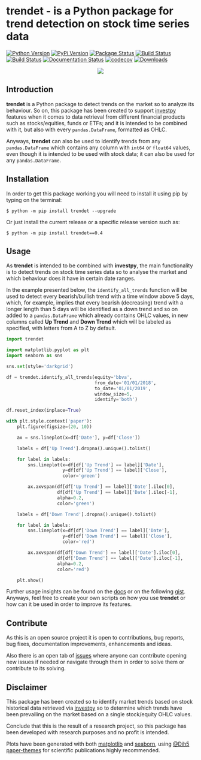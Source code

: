 # trendet - is a Python package for trend detection on stock time series data

[![Python Version](https://img.shields.io/pypi/pyversions/trendet.svg)](https://pypi.org/project/trendet/)
[![PyPi Version](https://img.shields.io/pypi/v/trendet.svg)](https://pypi.org/project/trendet/)
[![Package Status](https://img.shields.io/pypi/status/trendet.svg)](https://pypi.org/project/trendet/)
[![Build Status](https://dev.azure.com/alvarob96/alvarob96/_apis/build/status/alvarob96.trendet?branchName=master)](https://dev.azure.com/alvarob96/alvarob96/_build?definitionId=1&_a=summary)
[![Build Status](https://img.shields.io/travis/alvarob96/trendet/master.svg?label=Travis%20CI&logo=travis&logoColor=white)](https://travis-ci.org/alvarob96/trendet)
[![Documentation Status](https://readthedocs.org/projects/trendet/badge/?version=latest)](https://trendet.readthedocs.io/)
[![codecov](https://codecov.io/gh/alvarob96/trendet/branch/master/graph/badge.svg)](https://codecov.io/gh/alvarob96/trendet)
[![Downloads](https://img.shields.io/pypi/dm/trendet.svg?style=flat)](https://pypistats.org/packages/trendet)

<p align="center">
  <img src="https://raw.githubusercontent.com/alvarob96/trendet/master/docs/trendet.jpg"/>
</p>

## Introduction

**trendet** is a Python package to detect trends on the market so to analyze its behaviour. So on, this package
has been created to support [investpy](https://github.com/alvarob96/investpy) features when it comes to data retrieval
from different financial products such as stocks/equities, funds or ETFs; and it is intended to be combined with it, 
but also with every `pandas.DataFrame`, formatted as OHLC.

Anyways, **trendet** can also be used to identify trends from any `pandas.DataFrame` which contains any column with
`int64` or `float64` values, even though it is intended to be used with stock data; it can also be used for any
`pandas.DataFrame`.

## Installation

In order to get this package working you will need to install it using pip by typing on the terminal:

``$ python -m pip install trendet --upgrade``

Or just install the current release or a specific release version such as:

``$ python -m pip install trendet==0.4``

## Usage

As **trendet** is intended to be combined with **investpy**, the main functionality is to
detect trends on stock time series data so to analyse the market and which behaviour does it have
in certain date ranges.

In the example presented below, the ``identify_all_trends`` function will be used to detect every bearish/bullish trend
with a time window above 5 days, which, for example, implies that every bearish (decreasing) trend with a longer
length than 5 days will be identified as a down trend and so on added to a ``pandas.DataFrame`` which already contains
OHLC values, in new columns called **Up Trend** and **Down Trend** which will be labeled as specified, with letters 
from A to Z by default.

````python
import trendet

import matplotlib.pyplot as plt
import seaborn as sns

sns.set(style='darkgrid')

df = trendet.identify_all_trends(equity='bbva',
                                 from_date='01/01/2018',
                                 to_date='01/01/2019',
                                 window_size=5,
                                 identify='both')

df.reset_index(inplace=True)

with plt.style.context('paper'):
    plt.figure(figsize=(20, 10))

    ax = sns.lineplot(x=df['Date'], y=df['Close'])

    labels = df['Up Trend'].dropna().unique().tolist()

    for label in labels:
        sns.lineplot(x=df[df['Up Trend'] == label]['Date'],
                     y=df[df['Up Trend'] == label]['Close'],
                     color='green')

        ax.axvspan(df[df['Up Trend'] == label]['Date'].iloc[0],
                   df[df['Up Trend'] == label]['Date'].iloc[-1],
                   alpha=0.2,
                   color='green')

    labels = df['Down Trend'].dropna().unique().tolist()

    for label in labels:
        sns.lineplot(x=df[df['Down Trend'] == label]['Date'],
                     y=df[df['Down Trend'] == label]['Close'],
                     color='red')

        ax.axvspan(df[df['Down Trend'] == label]['Date'].iloc[0],
                   df[df['Down Trend'] == label]['Date'].iloc[-1],
                   alpha=0.2,
                   color='red')

    plt.show()
````

Further usage insights can be found on the [docs](https://trendet.readthedocs.io/) or on the following 
[gist](https://gist.github.com/alvarob96/98f94dcfec59f78a16ad2edbf464ce75#file-identify_all_trends-py). Anyways, 
feel free to create your own scripts on how you use **trendet** or how can it be used in order to improve its features.

## Contribute

As this is an open source project it is open to contributions, bug reports, bug fixes, documentation improvements, 
enhancements and ideas.

Also there is an open tab of [issues](https://github.com/alvarob96/trendet/issues) where anyone can contribute opening 
new issues if needed or navigate through them in order to solve them or contribute to its solving.

## Disclaimer

This package has been created so to identify market trends based on stock historical data retrieved via 
[investpy](https://github.com/alvarob96/investpy) so to determine which trends have been prevailing on the market
based on a single stock/equity OHLC values.

Conclude that this is the result of a research project, so this package has been developed with research purposes and
no profit is intended.

Plots have been generated with both [matplotlib](https://pypi.org/project/matplotlib/) and 
[seaborn](https://pypi.org/project/seaborn/), using [@Dih5](https://github.com/Dih5) 
[paper-themes](https://github.com/Dih5/paper-themes) for scientific publications highly recommended.
